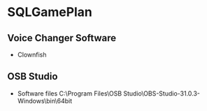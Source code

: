 # SQLGamePlan

## Voice Changer Software
- Clownfish

## OSB Studio
- Software files
C:\Program Files\OSB Studio\OBS-Studio-31.0.3-Windows\bin\64bit



